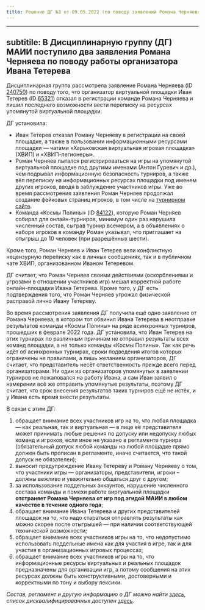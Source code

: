 ```yaml
---
title: Решение ДГ №3 от 09.05.2022 (по поводу заявлений Романа Черняева)
---
```


---
subtitile: В Дисциплинарную группу (ДГ) МАИИ поступило два заявления Романа Черняева по поводу работы организатора Ивана Тетерева
---

Дисциплинарная группа рассмотрела заявление Романа Черняева (ID [240750](https://rating.chgk.info/player/240750)) по поводу того, что организатор виртуальной площадки Иван Тетерев (ID [65321](https://rating.chgk.info/player/65321)) отказал в регистрации команде Романа Черняева и лишил последнего возможности вести переписку на ресурсах упомянутой виртуальной площадки.

ДГ установила: 
- Иван Тетерев отказал Роману Черняеву в регистрации на своей площадке, а также в пользовании информационными ресурсами площадки — чатами «Харьковская виртуальная игровая площадка» (ХВИП) и «ХВИП-легионеры». 
- Роман Черняев пытался регистрироваться на игры на упомянутой виртуальной площадке под другими именами (Антон Гуревич и др.), чем подрывал информационную безопасность турниров, а также вёл переписку на информационных ресурсах площадки под именем других игроков, вводя в заблуждение участников игры. Уже во время рассмотрения заявления Роман Черняев продолжал создание фейковых страниц игроков, в том числе на [турнирном сайте](https://rating.chgk.info/). 
- Команда «Космы Полины» (ID [84122](https://rating.chgk.info/team/84122)), которую Роман Черняев собирал для онлайн-турниров, минимум один раз нарушила численный состав, сыграв турнир всемером, а в объявлениях о наборе игроков в команду Роман указывал, что приглашает на отыгрыш до 10 человек (при разрешённых шести).

Кроме того, Роман Черняев и Иван Тетерев вели конфликтную нецензурную переписку как в личных сообщениях, так и в публичном чате ХВИП, организованном Иваном Тетеревом. 

ДГ считает, что Роман Черняев своими действиями (оскорблениями и угрозами в отношении участников игр) мешал корректной работе онлайн-площадки Ивана Тетерева. Кроме того, у ДГ есть подтверждения того, что Роман Черняев угрожал физической расправой лично Ивану Тетереву.

Во время рассмотрения заявления ДГ получила ещё одно заявление от Романа Черняева, в котором тот обвинил Ивана Тетерева в неотправке результатов команды «Космы Полины» на ряде асинхронных турниров, прошедших в феврале 2022 года. ДГ установила, что Иван Тетерев на этих турнирах по различным причинам не отправил результаты всех команд площадки, а не только команды «Космы Полины». Так как речь идёт об асинхронных турнирах, сроки подведения итогов которых ограничены не правилами, а лишь желанием организаторов, ДГ считает, что представитель несёт ответственность прежде всего перед организаторами. Ни один из организаторов упомянутых в заявлении турниров не пожаловался на работу Ивана, а сам Иван заявил о намерении всё же отправить упомянутые результаты, поэтому ДГ считает, что срок внесения результатов таких турниров ещё не истёк, и у Ивана есть время внести результаты.

В связи с этим ДГ:
1. обращает внимание всех участников игр на то, что любая площадка — как реальная, так и виртуальная — в лице её представителя может принимать любые решения по допуску или недопуску любых команд и игроков, если иное не указано в регламенте турнира (обязательный допуск любой команды на любой площадке прямо должен быть прописан в регламенте, иначе считается, что такой допуск не обязателен);
2. выносит предупреждение Ивану Тетереву и Роману Черняеву о том, что участники игры — организаторы, представители, игроки – должны вежливо и уважительно общаться друг с другом;
3. за использование поддельных аккаунтов, нарушение численного состава команды и помехи работе виртуальной площадки **отстраняет Романа Черняева от игр под эгидой МАИИ в любом качестве в течение одного года**;
4. обращает внимание Ивана Тетерева и других представителей площадок на то, что надо стараться отправлять результаты как можно скорее после отыгрышей — при наличии соответствующей технической возможности;
5. обращает внимание всех участников игры на то, что недопустимо использовать поддельные имена как для участия в игре, так и для участия в организационных игровых процессах;
6. обращает внимание всех участников игры на то, что информационные ресурсы виртуальных и реальных площадок предназначены для организации игр, а потому сообщения на этих ресурсах должны быть конструктивными, достоверными и корректными по тону и выбору лексики.

*Состав, регламент и другую информацию о ДГ можно найти [здесь](https://www.maii.li/p/who#dg), список дисквалифицированных доступен [здесь](https://www.maii.li/p/disqual).*
